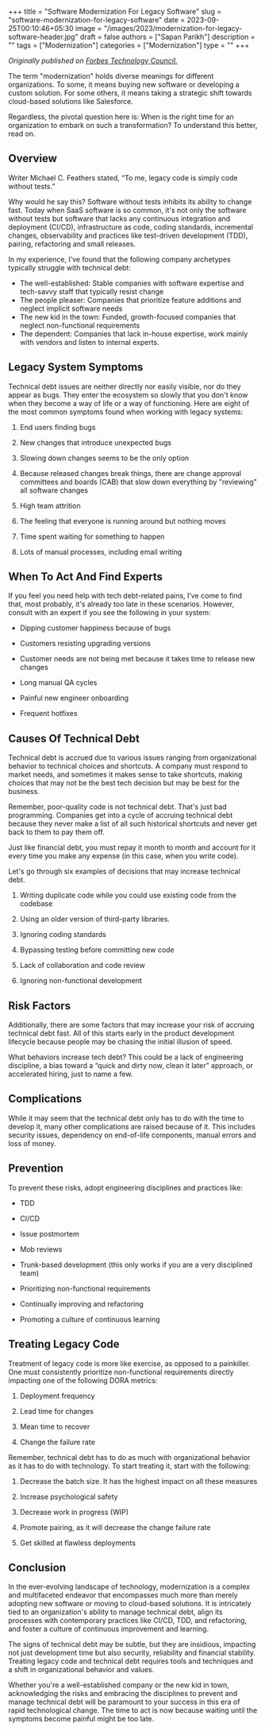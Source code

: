 +++
title = "Software Modernization For Legacy Software"
slug = "software-modernization-for-legacy-software"
date = 2023-09-25T00:10:46+05:30
image = "/images/2023/modernization-for-legacy-software-header.jpg"
draft = false
authors = ["Sapan Parikh"]
description = ""
tags = ["Modernization"]
categories = ["Modernization"]
type = ""
+++

<i> Originally published on [Forbes Technology Council.](https://www.forbes.com/sites/forbestechcouncil/2023/08/23/software-modernization-for-legacy-software/?sh=28c74a7026ca)</i>

The term "modernization" holds diverse meanings for different organizations. To some, it means buying new software or developing a custom solution. For some others, it means taking a strategic shift towards cloud-based solutions like Salesforce.

Regardless, the pivotal question here is: When is the right time for an organization to embark on such a transformation? To understand this better, read on.

## Overview

Writer Michael C. Feathers stated, “To me, legacy code is simply code without tests.”

Why would he say this? Software without tests inhibits its ability to change fast. Today when SaaS software is so common, it's not only the software without tests but software that lacks any continuous integration and deployment (CI/CD), infrastructure as code, coding standards, incremental changes, observability and practices like test-driven development (TDD), pairing, refactoring and small releases.

In my experience, I’ve found that the following company archetypes typically struggle with technical debt:

- The well-established: Stable companies with software expertise and tech-savvy staff that typically resist change
- The people pleaser: Companies that prioritize feature additions and neglect implicit software needs
- The new kid in the town: Funded, growth-focused companies that neglect non-functional requirements
- The dependent: Companies that lack in-house expertise, work mainly with vendors and listen to internal experts.

## Legacy System Symptoms

Technical debt issues are neither directly nor easily visible, nor do they appear as bugs. They enter the ecosystem so slowly that you don't know when they become a way of life or a way of functioning. Here are eight of the most common symptoms found when working with legacy systems:

1. End users finding bugs

2. New changes that introduce unexpected bugs

3. Slowing down changes seems to be the only option

4. Because released changes break things, there are change approval committees and boards (CAB) that slow down everything by "reviewing" all software changes

5. High team attrition

6. The feeling that everyone is running around but nothing moves

7. Time spent waiting for something to happen

8. Lots of manual processes, including email writing

## When To Act And Find Experts

If you feel you need help with tech debt-related pains, I’ve come to find that, most probably, it's already too late in these scenarios. However, consult with an expert if you see the following in your system:

- Dipping customer happiness because of bugs

- Customers resisting upgrading versions

- Customer needs are not being met because it takes time to release new changes

- Long manual QA cycles

- Painful new engineer onboarding

- Frequent hotfixes

## Causes Of Technical Debt

Technical debt is accrued due to various issues ranging from organizational behavior to technical choices and shortcuts. A company must respond to market needs, and sometimes it makes sense to take shortcuts, making choices that may not be the best tech decision but may be best for the business.

Remember, poor-quality code is not technical debt. That's just bad programming. Companies get into a cycle of accruing technical debt because they never make a list of all such historical shortcuts and never get back to them to pay them off.

Just like financial debt, you must repay it month to month and account for it every time you make any expense (in this case, when you write code).

Let's go through six examples of decisions that may increase technical debt.

1. Writing duplicate code while you could use existing code from the codebase

2. Using an older version of third-party libraries.

3. Ignoring coding standards

4. Bypassing testing before committing new code

5. Lack of collaboration and code review

6. Ignoring non-functional development

## Risk Factors

Additionally, there are some factors that may increase your risk of accruing technical debt fast. All of this starts early in the product development lifecycle because people may be chasing the initial illusion of speed.

What behaviors increase tech debt? This could be a lack of engineering discipline, a bias toward a “quick and dirty now, clean it later” approach, or accelerated hiring, just to name a few.

## Complications

While it may seem that the technical debt only has to do with the time to develop it, many other complications are raised because of it. This includes security issues, dependency on end-of-life components, manual errors and loss of money.

## Prevention

To prevent these risks, adopt engineering disciplines and practices like:

- TDD

- CI/CD

- Issue postmortem

- Mob reviews

- Trunk-based development (this only works if you are a very disciplined team)

- Prioritizing non-functional requirements

- Continually improving and refactoring

- Promoting a culture of continuous learning

## Treating Legacy Code

Treatment of legacy code is more like exercise, as opposed to a painkiller. One must consistently prioritize non-functional requirements directly impacting one of the following DORA metrics:

1. Deployment frequency

2. Lead time for changes

3. Mean time to recover

4. Change the failure rate

Remember, technical debt has to do as much with organizational behavior as it has to do with technology. To start treating it, start with the following:

1. Decrease the batch size. It has the highest impact on all these measures

2. Increase psychological safety

3. Decrease work in progress (WIP)

4. Promote pairing, as it will decrease the change failure rate

5. Get skilled at flawless deployments

## Conclusion

In the ever-evolving landscape of technology, modernization is a complex and multifaceted endeavor that encompasses much more than merely adopting new software or moving to cloud-based solutions. It is intricately tied to an organization's ability to manage technical debt, align its processes with contemporary practices like CI/CD, TDD, and refactoring, and foster a culture of continuous improvement and learning.

The signs of technical debt may be subtle, but they are insidious, impacting not just development time but also security, reliability and financial stability. Treating legacy code and technical debt requires tools and techniques and a shift in organizational behavior and values.

Whether you're a well-established company or the new kid in town, acknowledging the risks and embracing the disciplines to prevent and manage technical debt will be paramount to your success in this era of rapid technological change. The time to act is now because waiting until the symptoms become painful might be too late.

